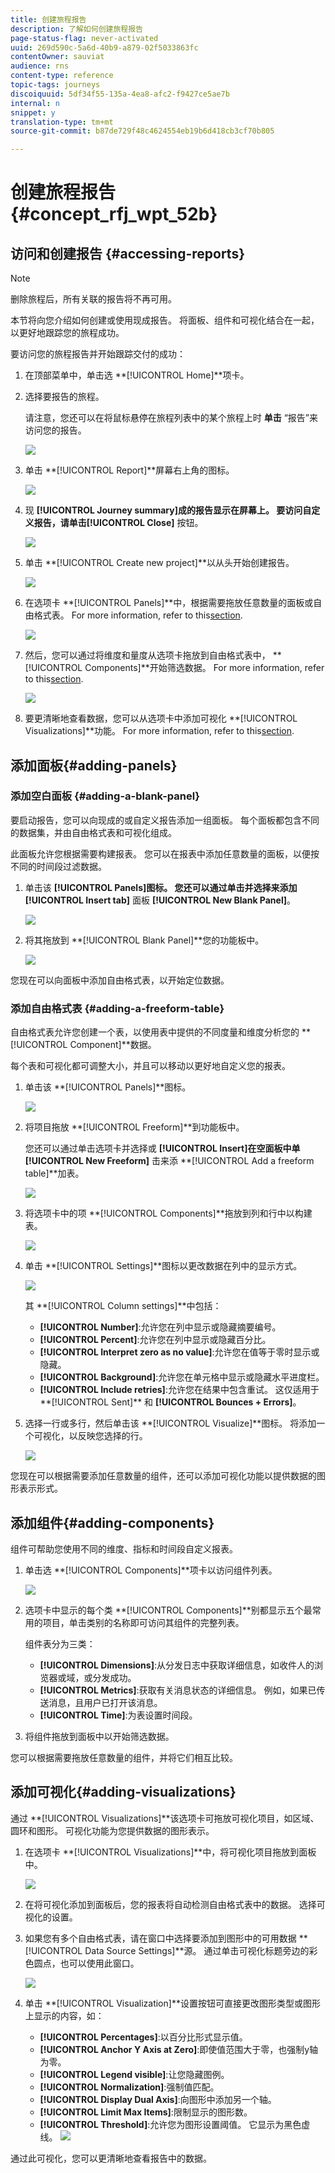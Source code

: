 ```yaml
---
title: 创建旅程报告
description: 了解如何创建旅程报告
page-status-flag: never-activated
uuid: 269d590c-5a6d-40b9-a879-02f5033863fc
contentOwner: sauviat
audience: rns
content-type: reference
topic-tags: journeys
discoiquuid: 5df34f55-135a-4ea8-afc2-f9427ce5ae7b
internal: n
snippet: y
translation-type: tm+mt
source-git-commit: b87de729f48c4624554eb19b6d418cb3cf70b805

---
```



# 创建旅程报告 {#concept_rfj_wpt_52b}

## 访问和创建报告 {#accessing-reports}

>[!NOTE]
>
>删除旅程后，所有关联的报告将不再可用。

本节将向您介绍如何创建或使用现成报告。 将面板、组件和可视化结合在一起，以更好地跟踪您的旅程成功。

要访问您的旅程报告并开始跟踪交付的成功：

1. 在顶部菜单中，单击选 **[!UICONTROL Home]**项卡。

1. 选择要报告的旅程。

   请注意，您还可以在将鼠标悬停在旅程列表中的某个旅程上时 **单击** “报告”来访问您的报告。

   ![](../assets/dynamic_report_journey.png)

1. 单击 **[!UICONTROL Report]**屏幕右上角的图标。

   ![](../assets/dynamic_report_journey_2.png)

1. 现 **[!UICONTROL Journey summary]**成的报告显示在屏幕上。 要访问自定义报告，请单击**[!UICONTROL Close]** 按钮。

   ![](../assets/dynamic_report_journey_12.png)

1. 单击 **[!UICONTROL Create new project]**以从头开始创建报告。

   ![](../assets/dynamic_report_journey_3.png)

1. 在选项卡 **[!UICONTROL Panels]**中，根据需要拖放任意数量的面板或自由格式表。 For more information, refer to this[section](#adding-panels).

   ![](../assets/dynamic_report_journey_4.png)

1. 然后，您可以通过将维度和量度从选项卡拖放到自由格式表中， **[!UICONTROL Components]**开始筛选数据。 For more information, refer to this[section](#adding-components).

   ![](../assets/dynamic_report_journey_5.png)

1. 要更清晰地查看数据，您可以从选项卡中添加可视化 **[!UICONTROL Visualizations]**功能。 For more information, refer to this[section](#adding-visualizations).

## 添加面板{#adding-panels}

### 添加空白面板 {#adding-a-blank-panel}

要启动报告，您可以向现成的或自定义报告添加一组面板。 每个面板都包含不同的数据集，并由自由格式表和可视化组成。

此面板允许您根据需要构建报表。 您可以在报表中添加任意数量的面板，以便按不同的时间段过滤数据。

1. 单击该 **[!UICONTROL Panels]**图标。 您还可以通过单击并选择来添加**[!UICONTROL Insert tab]** 面板 **[!UICONTROL New Blank Panel]**。

   ![](../assets/dynamic_report_panel_1.png)

1. 将其拖放到 **[!UICONTROL Blank Panel]**您的功能板中。

   ![](../assets/dynamic_report_panel.png)

您现在可以向面板中添加自由格式表，以开始定位数据。

### 添加自由格式表 {#adding-a-freeform-table}

自由格式表允许您创建一个表，以使用表中提供的不同度量和维度分析您的 **[!UICONTROL Component]**数据。

每个表和可视化都可调整大小，并且可以移动以更好地自定义您的报表。

1. 单击该 **[!UICONTROL Panels]**图标。

   ![](../assets/dynamic_report_panel_1.png)

1. 将项目拖放 **[!UICONTROL Freeform]**到功能板中。

   您还可以通过单击选项卡并选择或 **[!UICONTROL Insert]**在空面板中单**[!UICONTROL New Freeform]** 击来添 **[!UICONTROL Add a freeform table]**加表。

   ![](../assets/dynamic_report_panel_2.png)

1. 将选项卡中的项 **[!UICONTROL Components]**拖放到列和行中以构建表。

   ![](../assets/dynamic_report_freeform_3.png)

1. 单击 **[!UICONTROL Settings]**图标以更改数据在列中的显示方式。

   ![](../assets/dynamic_report_freeform_4.png)

   其 **[!UICONTROL Column settings]**中包括：

   * **[!UICONTROL Number]**:允许您在列中显示或隐藏摘要编号。
   * **[!UICONTROL Percent]**:允许您在列中显示或隐藏百分比。
   * **[!UICONTROL Interpret zero as no value]**:允许您在值等于零时显示或隐藏。
   * **[!UICONTROL Background]**:允许您在单元格中显示或隐藏水平进度栏。
   * **[!UICONTROL Include retries]**:允许您在结果中包含重试。 这仅适用于**[!UICONTROL Sent]** 和 **[!UICONTROL Bounces + Errors]**。

1. 选择一行或多行，然后单击该 **[!UICONTROL Visualize]**图标。 将添加一个可视化，以反映您选择的行。

   ![](../assets/dynamic_report_freeform_5.png)

您现在可以根据需要添加任意数量的组件，还可以添加可视化功能以提供数据的图形表示形式。

## 添加组件{#adding-components}

组件可帮助您使用不同的维度、指标和时间段自定义报表。

1. 单击选 **[!UICONTROL Components]**项卡以访问组件列表。

   ![](../assets/dynamic_report_components.png)

1. 选项卡中显示的每个类 **[!UICONTROL Components]**别都显示五个最常用的项目，单击类别的名称即可访问其组件的完整列表。

   组件表分为三类：

   * **[!UICONTROL Dimensions]**:从分发日志中获取详细信息，如收件人的浏览器或域，或分发成功。
   * **[!UICONTROL Metrics]**:获取有关消息状态的详细信息。 例如，如果已传送消息，且用户已打开该消息。
   * **[!UICONTROL Time]**:为表设置时间段。

1. 将组件拖放到面板中以开始筛选数据。

您可以根据需要拖放任意数量的组件，并将它们相互比较。

## 添加可视化{#adding-visualizations}

通过 **[!UICONTROL Visualizations]**该选项卡可拖放可视化项目，如区域、圆环和图形。 可视化功能为您提供数据的图形表示。

1. 在选项卡 **[!UICONTROL Visualizations]**中，将可视化项目拖放到面板中。

   ![](../assets/dynamic_report_visualization_1.png)

1. 在将可视化添加到面板后，您的报表将自动检测自由格式表中的数据。 选择可视化的设置。
1. 如果您有多个自由格式表，请在窗口中选择要添加到图形中的可用数据 **[!UICONTROL Data Source Settings]**源。 通过单击可视化标题旁边的彩色圆点，也可以使用此窗口。

   ![](../assets/dynamic_report_visualization_2.png)

1. 单击 **[!UICONTROL Visualization]**设置按钮可直接更改图形类型或图形上显示的内容，如：

   * **[!UICONTROL Percentages]**:以百分比形式显示值。
   * **[!UICONTROL Anchor Y Axis at Zero]**:即使值范围大于零，也强制y轴为零。
   * **[!UICONTROL Legend visible]**:让您隐藏图例。
   * **[!UICONTROL Normalization]**:强制值匹配。
   * **[!UICONTROL Display Dual Axis]**:向图形中添加另一个轴。
   * **[!UICONTROL Limit Max Items]**:限制显示的图形数。
   * **[!UICONTROL Threshold]**:允许您为图形设置阈值。 它显示为黑色虚线。
   ![](../assets/dynamic_report_visualization_3.png)

通过此可视化，您可以更清晰地查看报告中的数据。